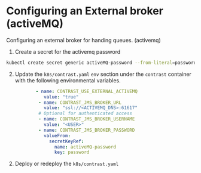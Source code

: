 # Configuring an External broker (activeMQ)

Configuring an external broker for handing queues. (activemq)

1. Create a secret for the activemq password
```bash
kubectl create secret generic activeMQ-password --from-literal=password="changeme"
```

2. Update the `k8s/contrast.yaml` `env` section under the `contrast` container with the following environmental variables.

```yaml
           - name: CONTRAST_USE_EXTERNAL_ACTIVEMQ
              value: "true"
            - name: CONTRAST_JMS_BROKER_URL
              value: "ssl://<ACTIVEMQ_DNS>:61617"
            # Optional for authenticated access
            - name: CONTRAST_JMS_BROKER_USERNAME
              value: "<USER>"
            - name: CONTRAST_JMS_BROKER_PASSWORD
              valueFrom:
                secretKeyRef:
                  name: activeMQ-password
                  key: password
```

2.  Deploy or redeploy the `k8s/contrast.yaml`